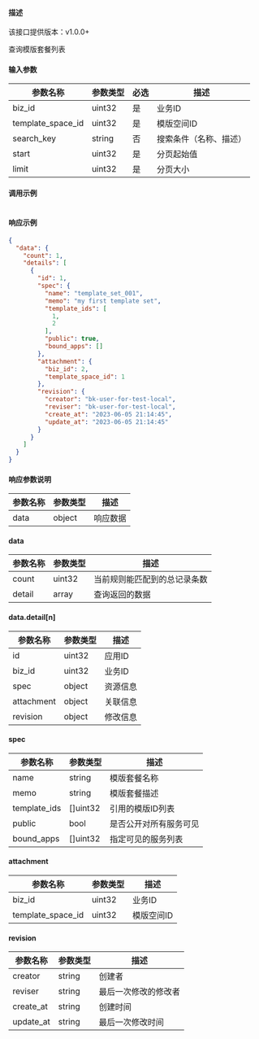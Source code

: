 #### 描述

该接口提供版本：v1.0.0+

查询模版套餐列表

#### 输入参数

| 参数名称          | 参数类型 | 必选 | 描述       |
| ----------------- | -------- | ---- |----------|
| biz_id            | uint32   | 是   | 业务ID     |
| template_space_id | uint32   | 是   | 模版空间ID   |
| search_key | string | 否   | 搜索条件（名称、描述） |
| start             | uint32   | 是   | 分页起始值    |
| limit             | uint32   | 是   | 分页大小     |

#### 调用示例

```json

```

#### 响应示例

```json
{
  "data": {
    "count": 1,
    "details": [
      {
        "id": 1,
        "spec": {
          "name": "template_set_001",
          "memo": "my first template set",
          "template_ids": [
            1,
            2
          ],
          "public": true,
          "bound_apps": []
        },
        "attachment": {
          "biz_id": 2,
          "template_space_id": 1
        },
        "revision": {
          "creator": "bk-user-for-test-local",
          "reviser": "bk-user-for-test-local",
          "create_at": "2023-06-05 21:14:45",
          "update_at": "2023-06-05 21:14:45"
        }
      }
    ]
  }
}
```

#### 响应参数说明

| 参数名称 | 参数类型 | 描述     |
| -------- | -------- | -------- |
| data     | object   | 响应数据 |

#### data

| 参数名称 | 参数类型 | 描述                         |
| -------- | -------- | ---------------------------- |
| count    | uint32   | 当前规则能匹配到的总记录条数 |
| detail   | array    | 查询返回的数据               |

#### data.detail[n]

| 参数名称   | 参数类型 | 描述     |
| ---------- | -------- | -------- |
| id         | uint32   | 应用ID   |
| biz_id     | uint32   | 业务ID   |
| spec       | object   | 资源信息 |
| attachment | object   | 关联信息 |
| revision   | object   | 修改信息 |

#### spec

| 参数名称         | 参数类型     | 描述             |
|--------------|----------| ---------------- |
| name         | string   | 模版套餐名称     |
| memo         | string   | 模版套餐描述     |
| template_ids | []uint32 | 引用的模版ID列表 |
| public       | bool     | 是否公开对所有服务可见 |
| bound_apps   | []uint32 | 指定可见的服务列表   |

#### attachment

| 参数名称          | 参数类型 | 描述       |
| ----------------- | -------- | ---------- |
| biz_id            | uint32   | 业务ID     |
| template_space_id | uint32   | 模版空间ID |

#### revision

| 参数名称  | 参数类型 | 描述                 |
| --------- | -------- | -------------------- |
| creator   | string   | 创建者               |
| reviser   | string   | 最后一次修改的修改者 |
| create_at | string   | 创建时间             |
| update_at | string   | 最后一次修改时间     |
